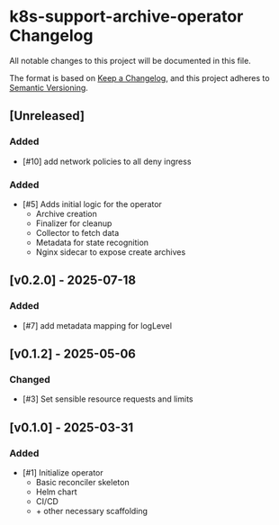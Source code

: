 # k8s-support-archive-operator Changelog
All notable changes to this project will be documented in this file.

The format is based on [Keep a Changelog](https://keepachangelog.com/en/1.0.0/),
and this project adheres to [Semantic Versioning](https://semver.org/spec/v2.0.0.html).

## [Unreleased]
### Added
- [#10] add network policies to all deny ingress

### Added
- [#5] Adds initial logic for the operator
    - Archive creation
    - Finalizer for cleanup
    - Collector to fetch data
    - Metadata for state recognition
    - Nginx sidecar to expose create archives

## [v0.2.0] - 2025-07-18
### Added
- [#7] add metadata mapping for logLevel

## [v0.1.2] - 2025-05-06

### Changed
- [#3] Set sensible resource requests and limits

## [v0.1.0] - 2025-03-31

### Added
- [#1] Initialize operator
  - Basic reconciler skeleton
  - Helm chart
  - CI/CD
  - \+ other necessary scaffolding
